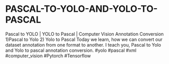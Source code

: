 # PASCAL-TO-YOLO-AND-YOLO-TO-PASCAL
Pascal to YOLO | YOLO to Pascal | Computer Vision  Annotation Conversion  
1)Pascal to Yolo 2)
Yolo to Pascal Today we learn, how we can convert our dataset annotation from one format to another. I teach you, Pascal to Yolo and Yolo to pascal annotation conversion. 
#yolo 
#pascal 
#xml 
#computer_vision 
#Pytorch 
#Tensorflow
